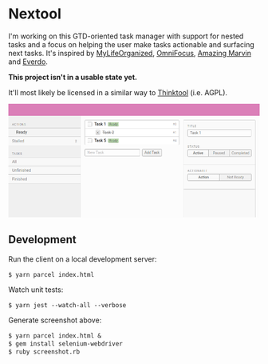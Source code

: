 # Nextool

I'm working on this GTD-oriented task manager with support for nested tasks and
a focus on helping the user make tasks actionable and surfacing next tasks. It's
inspired by [MyLifeOrganized](https://www.mylifeorganized.net/),
[OmniFocus](https://www.omnigroup.com/omnifocus/), [Amazing
Marvin](https://amazingmarvin.com/) and [Everdo](https://everdo.net/).

**This project isn't in a usable state yet.**

It'll most likely be licensed in a similar way to
[Thinktool](https://github.com/c2d7fa/thinktool) (i.e. AGPL).

![Screenshot](/screenshot.png?raw=true)

## Development

Run the client on a local development server:

    $ yarn parcel index.html

Watch unit tests:

    $ yarn jest --watch-all --verbose

Generate screenshot above:

    $ yarn parcel index.html &
    $ gem install selenium-webdriver
    $ ruby screenshot.rb

